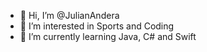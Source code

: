 - 👋 Hi, I’m @JulianAndera
- 👀 I’m interested in Sports and Coding
- 🌱 I’m currently learning Java, C# and Swift

<!---
JulianAndera/JulianAndera is a ✨ special ✨ repository because its `README.md` (this file) appears on your GitHub profile.
You can click the Preview link to take a look at your changes.
--->
